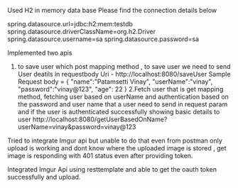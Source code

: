 Used H2 in memory data base
Please find the connection details below

spring.datasource.url=jdbc:h2:mem:testdb
spring.datasource.driverClassName=org.h2.Driver
spring.datasource.username=sa
spring.datasource.password=sa

Implemented two apis
1. to save user which post mapping method , to save user we need to send User deatils in requestbody
Uri - http://localhost:8080/saveUser
Sample Request body =
{
    "name":"Patamsetti Vinay",
    "userName":"vinay",
    "password":"vinay@123",
    "age": 22
}
2.Fetch user that is get mapping method, fetching user based on userName and authentication based on the password and user name that a user need to send in request param and if the user is authenticated successfully  showing basic details to user
http://localhost:8080/getUserBasedOnName?userName=vinay&password=vinay@123

Tried to integrate Imgur api but unable to do that even from postman only upload is working and dont know where the uploaded image is stored , get image is responding with 401 status even after providing token. 

Integrated Imgur Api using resttemplate and able to get the oauth token successfully and upload.
